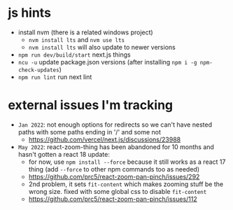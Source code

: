 # js hints

- install nvm (there is a related windows project)
  - `nvm install lts` and `nvm use lts`
  - `nvm install lts` will also update to newer versions
- `npm run dev/build/start` next.js things
- `ncu -u` update package.json versions (after installing `npm i -g npm-check-updates`)
- `npm run lint` run next lint

# external issues I'm tracking

- `Jan 2022`: not enough options for redirects so we can't have nested paths with some paths ending in '/' and some not
  - https://github.com/vercel/next.js/discussions/23988
- `May 2022`: react-zoom-thing has been abandoned for 10 months and hasn't gotten a react 18 update:
  - for now, use `npm install --force` because it still works as a react 17 thing (add `--force` to other npm commands too as needed)
  - https://github.com/prc5/react-zoom-pan-pinch/issues/292
  - 2nd problem, it sets `fit-content` which makes zooming stuff be the wrong size. fixed with some global css to disable `fit-content`
  - https://github.com/prc5/react-zoom-pan-pinch/issues/112
